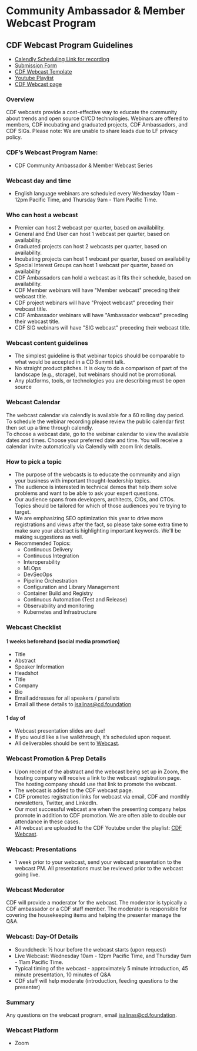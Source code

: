 # Community Ambassador & Member Webcast Program
## CDF Webcast Program Guidelines
- [Calendly Scheduling Link for recording](https://calendly.com/cdfoundation/cdf-member-webinar?month=2020-11)
- [Submission Form](https://cd.foundation/webinar-submission-form/) 
- [CDF Webcast Template](https://docs.google.com/presentation/d/1zxYQppGAKRUHt1i-TDd0d7pGfccMWRx6EodXDBNoAG0/edit#slide=id.p)
- [Youtube Playlist](https://www.youtube.com/playlist?list=PL2KXbZ9-EY9RodTXtnbAg42gvuLDvyFtb)
- [CDF Webcast page](https://cd.foundation/webinars/) 
### Overview
CDF webcasts provide a cost-effective way to educate the community about trends and open source CI/CD technologies. Webinars are offered to members, CDF incubating and graduated projects, CDF Ambassadors, and CDF SIGs.
Please note: We are unable to share leads due to LF privacy policy.
### CDF’s Webcast Program Name: 
- CDF Community Ambassador & Member Webcast Series
### Webcast day and time
- English language webinars are scheduled every Wednesday 10am - 12pm Pacific Time, and Thursday 9am - 11am Pacific Time.
### Who can host a webcast
- Premier can host 2 webcast per quarter, based on availability.
- General and End User can host 1 webcast per quarter, based on availability.
- Graduated projects can host 2 webcasts per quarter, based on availability.
- Incubating projects can host 1 webcast per quarter, based on availability
- Special Interest Groups can host 1 webcast per quarter, based on availability
- CDF Ambassadors can hold a webcast as it fits their schedule, based on availability.
- CDF Member webinars will have "Member webcast" preceding their webcast title.
- CDF project webinars will have "Project webcast" preceding their webcast title.
- CDF Ambassador webinars will have "Ambassador webcast" preceding their webcast title.
- CDF SIG webinars will have "SIG webcast" preceding their webcast title.
### Webcast content guidelines
- The simplest guideline is that webinar topics should be comparable to what would be accepted in a CD Summit talk.
- No straight product pitches. It is okay to do a comparison of part of the landscape (e.g., storage), but webinars should not be promotional.
- Any platforms, tools, or technologies you are describing must be open source
### Webcast Calendar
The webcast calendar via calendly is available for a 60 rolling day period. To schedule the webinar recording please review the public calendar first then set up a time through calendly. 
\
To choose a webcast date, go to the webinar calendar to view the available dates and times. Choose your preferred date and time. You will receive a calendar invite automatically via Calendly with zoom link details. 
### How to pick a topic
- The purpose of the webcasts is to educate the community and align your business with important thought-leadership topics.
- The audience is interested in technical demos that help them solve problems and want to be able to ask your expert questions.
- Our audience spans from developers, architects, CIOs, and CTOs. Topics should be tailored for which of those audiences you're trying to target.
- We are emphasizing SEO optimization this year to drive more registrations and views after the fact, so please take some extra time to make sure your abstract is highlighting important keywords. We'll be making suggestions as well.
- Recommended Topics: 
  - Continuous Delivery
  - Continuous Integration
  - Interoperability
  - MLOps
  - DevSecOps
  - Pipeline Orchestration
  - Configuration and Library Management
  - Container Build and Registry
  - Continuous Automation (Test and Release)
  - Observability and monitoring
  - Kubernetes and Infrastructure 
### Webcast Checklist
#### 1 weeks beforehand (social media promotion)
* Title
* Abstract
* Speaker Information
* Headshot
* Title
* Company
* Bio
* Email addresses for all speakers / panelists
* Email all these details to [jsalinas@cd.foundation](jsalinas@cd.foundation)
#### 1 day of
* Webcast presentation slides are due! 
* If you would like a live walkthrough, it’s scheduled upon request.
* All deliverables should be sent to [Webcast](jsalinas@cd.foundation).
### Webcast Promotion & Prep Details
- Upon receipt of the abstract and the webcast being set up in Zoom, the hosting company will receive a link to the webcast registration page. The hosting company should use that link to promote the webcast.
- The webcast is added to the CDF webcast page.
- CDF promotes registration links for webcast via email, CDF and monthly newsletters, Twitter, and LinkedIn.
- Our most successful webcast are when the presenting company helps promote in addition to CDF promotion. We are often able to double our attendance in these cases.
- All webcast are uploaded to the CDF Youtube under the playlist: [CDF Webcast](https://www.youtube.com/playlist?list=PL2KXbZ9-EY9RodTXtnbAg42gvuLDvyFtb).
### Webcast: Presentations
- 1 week prior to your webcast, send your webcast presentation to the webcast PM. All presentations must be reviewed prior to the webcast going live. 
### Webcast Moderator
CDF will provide a moderator for the webcast. The moderator is typically a CDF ambassador or a CDF staff member.
The moderator is responsible for covering the housekeeping items and helping the presenter manage the Q&A.
### Webcast: Day-Of Details
- Soundcheck: ½ hour before the webcast starts (upon request)
- Live Webcast: Wednesday 10am - 12pm Pacific Time, and Thursday 9am - 11am Pacific Time.
- Typical timing of the webcast - approximately 5 minute introduction, 45 minute presentation, 10 minutes of Q&A
- CDF staff will help moderate (introduction, feeding questions to the presenter)
### Summary
Any questions on the webcast program, email [jsalinas@cd.foundation](jsalinas@cd.foundation). 
### Webcast Platform
- Zoom
